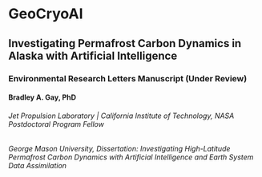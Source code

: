 # GeoCryoAI
## Investigating Permafrost Carbon Dynamics in Alaska with Artificial Intelligence
### Environmental Research Letters Manuscript (Under Review)
#### Bradley A. Gay, PhD
###### Jet Propulsion Laboratory | California Institute of Technology, NASA Postdoctoral Program Fellow
###### George Mason University, Dissertation: Investigating High-Latitude Permafrost Carbon Dynamics with Artificial Intelligence and Earth System Data Assimilation
